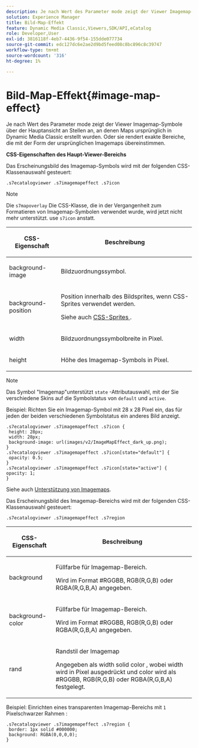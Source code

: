 ```yaml
---
description: Je nach Wert des Parameter mode zeigt der Viewer Imagemap-Symbole über der Hauptansicht an Stellen an, an denen Maps ursprünglich in Dynamic Media Classic erstellt wurden. Oder sie rendert exakte Bereiche, die mit der Form der ursprünglichen Imagemaps übereinstimmen.
solution: Experience Manager
title: Bild-Map-Effekt
feature: Dynamic Media Classic,Viewers,SDK/API,eCatalog
role: Developer,User
exl-id: 3816118f-4eb7-4436-9f54-155dde077734
source-git-commit: edc127dc6e2ae2d9bd5feed08c8bc896c8c39747
workflow-type: tm+mt
source-wordcount: '316'
ht-degree: 1%

---
```


# Bild-Map-Effekt{#image-map-effect}

Je nach Wert des Parameter mode zeigt der Viewer Imagemap-Symbole über der Hauptansicht an Stellen an, an denen Maps ursprünglich in Dynamic Media Classic erstellt wurden. Oder sie rendert exakte Bereiche, die mit der Form der ursprünglichen Imagemaps übereinstimmen.

<!--<a id="section_061E550C1C1D4DB2BD663A898895B38C"></a>-->

**CSS-Eigenschaften des Haupt-Viewer-Bereichs**

Das Erscheinungsbild des Imagemap-Symbols wird mit der folgenden CSS-Klassenauswahl gesteuert:

```
.s7ecatalogviewer .s7imagemapeffect .s7icon
```

>[!NOTE]
>
>Die `s7mapoverlay` Die CSS-Klasse, die in der Vergangenheit zum Formatieren von Imagemap-Symbolen verwendet wurde, wird jetzt nicht mehr unterstützt. use `s7icon` anstatt.

<table id="table_94EE3F5BBE4547C0B4943471CEE7EDE4"> 
 <thead> 
  <tr> 
   <th colname="col1" class="entry"> <p> CSS-Eigenschaft </p> </th> 
   <th colname="col2" class="entry"> <p>Beschreibung </p> </th> 
  </tr> 
 </thead>
 <tbody> 
  <tr> 
   <td colname="col1"> <p> <span class="codeph"> background-image </span> </p> </td> 
   <td colname="col2"> <p>Bildzuordnungssymbol. </p> </td> 
  </tr> 
  <tr> 
   <td colname="col1"> <p> <span class="codeph"> background-position </span> </p> </td> 
   <td colname="col2"> <p> Position innerhalb des Bildsprites, wenn CSS-Sprites verwendet werden. </p> <p>Siehe auch <a href="../../../c-html5-s7-aem-asset-viewers/c-html5-20-ecatalog-viewer-about/c-html5-20-ecatalog-viewer-customizingviewer/c-html5-20-ecatalog-viewer-customizingviewer.md#section-9d570f95eb2443aca74c1b02f6e89aff" format="dita" scope="local"> CSS-Sprites </a>. </p> </td> 
  </tr> 
  <tr> 
   <td colname="col1"> <p> <span class="codeph"> width </span> </p> </td> 
   <td colname="col2"> <p>Bildzuordnungssymbolbreite in Pixel. </p> </td> 
  </tr> 
  <tr> 
   <td colname="col1"> <p> <span class="codeph"> height </span> </p> </td> 
   <td colname="col2"> <p>Höhe des Imagemap-Symbols in Pixel. </p> </td> 
  </tr> 
 </tbody> 
</table>

>[!NOTE]
>
>Das Symbol &quot;Imagemap&quot;unterstützt `state` -Attributauswahl, mit der Sie verschiedene Skins auf die Symbolstatus von `default` und `active`.

Beispiel: Richten Sie ein Imagemap-Symbol mit 28 x 28 Pixel ein, das für jeden der beiden verschiedenen Symbolstatus ein anderes Bild anzeigt.

```
.s7ecatalogviewer .s7imagemapeffect .s7icon { 
 height: 28px; 
 width: 28px;  
 background-image: url(images/v2/ImageMapEffect_dark_up.png); 
} 
.s7ecatalogviewer .s7imagemapeffect .s7icon[state="default"] { 
 opacity: 0.5; 
} 
.s7ecatalogviewer .s7imagemapeffect .s7icon[state="active"] { 
opacity: 1; 
}
```

Siehe auch [Unterstützung von Imagemaps](../../../c-html5-s7-aem-asset-viewers/c-html5-20-ecatalog-viewer-about/c-html5-20-ecatalog-image-map-support.md#concept-28759efae5014a1fa8b0fb14dc26812a).

Das Erscheinungsbild des Imagemap-Bereichs wird mit der folgenden CSS-Klassenauswahl gesteuert:

```
.s7ecatalogviewer .s7imagemapeffect .s7region
```

<table id="table_1FF98CE842604AAABD838FF528CDC4EF"> 
 <thead> 
  <tr> 
   <th colname="col1" class="entry"> <p> CSS-Eigenschaft </p> </th> 
   <th colname="col2" class="entry"> <p>Beschreibung </p> </th> 
  </tr> 
 </thead>
 <tbody> 
  <tr> 
   <td colname="col1"> <p> <span class="codeph"> background </span> </p> </td> 
   <td colname="col2"> <p> Füllfarbe für Imagemap-Bereich. </p> <p>Wird im Format #RGGBB, RGB(R,G,B) oder RGBA(R,G,B,A) angegeben. </p> </td> 
  </tr> 
  <tr> 
   <td colname="col1"> <p> <span class="codeph"> background-color </span> </p> </td> 
   <td colname="col2"> <p> Füllfarbe für Imagemap-Bereich. </p> <p>Wird im Format #RGGBB, RGB(R,G,B) oder RGBA(R,G,B,A) angegeben. </p> </td> 
  </tr> 
  <tr> 
   <td colname="col1"> <p> <span class="codeph"> rand </span> </p> </td> 
   <td colname="col2"> <p> Randstil der Imagemap </p> <p>Angegeben als <span class="codeph"> <span class="varname"> width </span> solid <span class="varname"> color </span> </span>, wobei <span class="codeph"> <span class="varname"> width </span> </span> wird in Pixel ausgedrückt und <span class="codeph"> <span class="varname"> color </span> </span> wird als #RGGBB, RGB(R,G,B) oder RGBA(R,G,B,A) festgelegt. </p> </td> 
  </tr> 
 </tbody> 
</table>

Beispiel: Einrichten eines transparenten Imagemap-Bereichs mit `1` Pixelschwarzer Rahmen :

```
.s7ecatalogviewer .s7imagemapeffect .s7region { 
 border: 1px solid #000000; 
 background: RGBA(0,0,0,0);  
}
```
